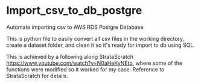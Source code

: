 # Import_csv_to_db_postgre
 Automate importing csv to AWS RDS Postgre Database

 This is python file to easily convert all csv files in the working directory, create a dataset folder, and clean it so it's ready for import to db using SQL.
 
 This is achieved by a following along StrataScratch https://www.youtube.com/watch?v=N0aHeKyNEto, where some of the functions were modified so it worked for my case. Reference to StrataScratch for details. 
